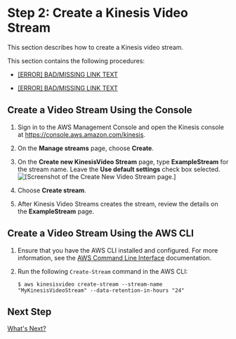 # Step 2: Create a Kinesis Video Stream<a name="gs-createstream"></a>

This section describes how to create a Kinesis video stream\.

This section contains the following procedures:

+ [[ERROR] BAD/MISSING LINK TEXT](#gs-createstream-console)

+ [[ERROR] BAD/MISSING LINK TEXT](#gs-createstream-cli)

## Create a Video Stream Using the Console<a name="gs-createstream-console"></a>

1. Sign in to the AWS Management Console and open the Kinesis console at [https://console\.aws\.amazon\.com/kinesis](https://console.aws.amazon.com/kinesis)\.

1. On the **Manage streams** page, choose **Create**\.

1. On the **Create new KinesisVideo Stream** page, type **ExampleStream** for the stream name\. Leave the **Use default settings** check box selected\.   
![\[Screenshot of the Create New Video Stream page.\]](http://docs.aws.amazon.com/kinesisvideostreams/latest/dg/images/gs-10.png)

1. Choose **Create stream**\.

1. After Kinesis Video Streams creates the stream, review the details on the **ExampleStream** page\.

## Create a Video Stream Using the AWS CLI<a name="gs-createstream-cli"></a>

1. Ensure that you have the AWS CLI installed and configured\. For more information, see the [AWS Command Line Interface](http://docs.aws.amazon.com/cli/latest/userguide/) documentation\.

1. Run the following `Create-Stream` command in the AWS CLI: 

   ```
   $ aws kinesisvideo create-stream --stream-name "MyKinesisVideoStream" --data-retention-in-hours "24"
   ```

## Next Step<a name="gs-next-step-3"></a>

[What's Next? ](gs-console-whatnext.md)